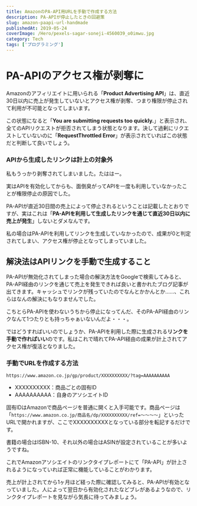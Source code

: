 ```yaml
---
title: AmazonのPA-API用URLを手動で作成する方法
description: PA-APIが停止したときの回避策
slug: amazon-paapi-url-handmade
publishedAt: 2019-05-24
coverImage: /Hero/pexels-sagar-soneji-4560039_o0imwu.jpg
category: Tech
tags: ['プログラミング']
---
```


# PA-APIのアクセス権が剥奪に

Amazonのアフィリエイトに用いられる「**Product Advertising API**」は、直近30日以内に売上が発生していないとアクセス権が剥奪、つまり権限が停止されて利用が不可能となってしまいます。

この状態になると「**You are submitting requests too quickly.**」と表示され、全てのAPIリクエストが拒否されてしまう状態となります。決して過剰にリクエストしていないのに「**RequestThrottled Error**」が表示されていればこの状態だと判断して良いでしょう。

### APIから生成したリンクは計上の対象外

私もうっかり剥奪されてしまいました。たははー。

実はAPIを有効化してからも、面倒臭がってAPIを一度も利用していなかったことが権限停止の原因でした。

PA-APIが直近30日間の売上によって停止されるということは記載したとおりですが、実はこれは「**PA-APIを利用して生成したリンクを通じて直近30日以内に売上が発生**」しないとダメなんです。

私の場合はPA-APIを利用してリンクを生成していなかったので、成果が0と判定されてしまい、アクセス権が停止となってしまっていました。

## 解決法はAPIリンクを手動で生成すること

PA-APIが無効化されてしまった場合の解決方法をGoogleで検索してみると、PA-API経由のリンクを通じて売上を発生できれば良いと書かれたブログ記事が出てきます。キャッシュでリンクが残っていたのでなんとかかんとか……、これらはなんの解決にもなりませんでした。

こちとらPA-APIを使わないうちから停止になってんだ、そのPA-API経由のリンクなんて1つたりとも持っちゃぁいないんだよ・・・。

ではどうすればいいのでしょうか、PA-APIを利用した際に生成される**リンクを手動で作ればいい**のです。私はこれで晴れてPA-API経由の成果が計上されてアクセス権が復活となりました。

### 手動でURLを作成する方法

`https://www.amazon.co.jp/gp/product/XXXXXXXXXX/?tag=AAAAAAAAAA`

- XXXXXXXXXX：商品ごとの固有ID
- AAAAAAAAAA：自身のアソシエイトID

固有IDはAmazonで商品ページを普通に開くと入手可能です。商品ページは「`https://www.amazon.co.jp/商品名/dp/XXXXXXXXXX/ref=〜〜〜〜`」といったURLで開かれますが、ここでXXXXXXXXXXとなっている部分を転記するだけです。

書籍の場合はISBN-10、それ以外の場合はASINが設定されていることが多いようですね。

これでAmazonアソシエイトのリンクタイプレポートにて「PA-API」が計上されるようになっていれば正常に機能していることがわかります。

売上が計上されてから1ヶ月ほど経った際に確認してみると、PA-APIが有効となっていました。人によって翌日から有効化されたなどブレがあるようなので、リンクタイプレポートを見ながら気長に待ってみましょう。
